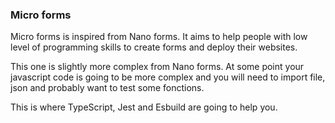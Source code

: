 ### Micro forms

Micro forms is inspired from Nano forms. It aims to help people with low level of programming skills to create forms and deploy their websites.

This one is slightly more complex from Nano forms. At some point your javascript code is going to be more complex and you will need to import file, json and probably want to test some fonctions.

This is where TypeScript, Jest and Esbuild are going to help you.
